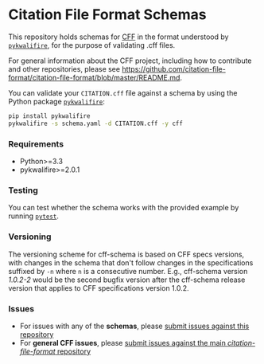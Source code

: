 # Citation File Format Schemas

This repository holds schemas for [CFF](https://github.com/citation-file-format/citation-file-format)
in the format understood by [`pykwalifire`](https://pypi.python.org/pypi/pykwalifire/2.0.1), for the purpose 
of validating .cff files.

For general information about the CFF project, including how to contribute and other repositories, 
please see https://github.com/citation-file-format/citation-file-format/blob/master/README.md.

You can validate your `CITATION.cff` file against a schema by using the Python
package [`pykwalifire`](https://pypi.python.org/pypi/pykwalifire/2.0.1):

```bash
pip install pykwalifire
pykwalifire -s schema.yaml -d CITATION.cff -y cff
``` 

### Requirements

- Python>=3.3
- pykwalifire>=2.0.1

### Testing

You can test whether the schema works with the provided example by running 
[`pytest`](https://docs.pytest.org/en/latest/getting-started.html).

### Versioning

The versioning scheme for cff-schema is based on CFF specs versions, with changes in
the schema that don't follow changes in the specifications suffixed by `-n` where
`n` is a consecutive number. E.g., cff-schema version *1.0.2-2* would be the
second bugfix version after the cff-schema release version that applies to CFF
specifications version 1.0.2.

### Issues

- For issues with any of the **schemas**, please [submit issues against this repository](https://github.com/citation-file-format/schema/issues)
- For **general CFF issues**, please [submit issues against the main *citation-file-format* repository](https://github.com/citation-file-format/citation-file-format)
